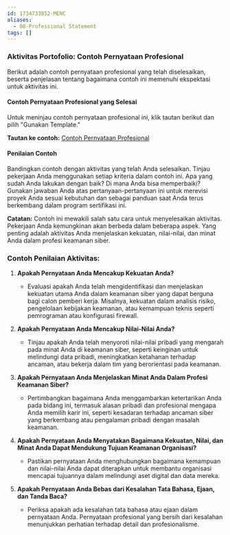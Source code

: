 ```yaml
---
id: 1734733852-MENC
aliases:
  - 08-Professional Statement
tags: []
---
```


### **Aktivitas Portofolio: Contoh Pernyataan Profesional**

Berikut adalah contoh pernyataan profesional yang telah diselesaikan, beserta penjelasan tentang bagaimana contoh ini memenuhi ekspektasi untuk aktivitas ini.

#### **Contoh Pernyataan Profesional yang Selesai**

Untuk meninjau contoh pernyataan profesional ini, klik tautan berikut dan pilih "Gunakan Template."

**Tautan ke contoh:**
[Contoh Pernyataan Profesional](#)

#### **Penilaian Contoh**

Bandingkan contoh dengan aktivitas yang telah Anda selesaikan. Tinjau pekerjaan Anda menggunakan setiap kriteria dalam contoh ini. Apa yang sudah Anda lakukan dengan baik? Di mana Anda bisa memperbaiki? Gunakan jawaban Anda atas pertanyaan-pertanyaan ini untuk merevisi proyek Anda sesuai kebutuhan dan sebagai panduan saat Anda terus berkembang dalam program sertifikasi ini.

**Catatan:** Contoh ini mewakili salah satu cara untuk menyelesaikan aktivitas. Pekerjaan Anda kemungkinan akan berbeda dalam beberapa aspek. Yang penting adalah aktivitas Anda menjelaskan kekuatan, nilai-nilai, dan minat Anda dalam profesi keamanan siber.

### **Contoh Penilaian Aktivitas:**

1. **Apakah Pernyataan Anda Mencakup Kekuatan Anda?**

   - Evaluasi apakah Anda telah mengidentifikasi dan menjelaskan kekuatan utama Anda dalam keamanan siber yang dapat berguna bagi calon pemberi kerja. Misalnya, kekuatan dalam analisis risiko, pengelolaan kebijakan keamanan, atau kemampuan teknis seperti pemrograman atau konfigurasi firewall.

2. **Apakah Pernyataan Anda Mencakup Nilai-Nilai Anda?**

   - Tinjau apakah Anda telah menyoroti nilai-nilai pribadi yang mengarah pada minat Anda di keamanan siber, seperti keinginan untuk melindungi data pribadi, meningkatkan ketahanan terhadap ancaman, atau bekerja dalam tim yang berorientasi pada keamanan.

3. **Apakah Pernyataan Anda Menjelaskan Minat Anda Dalam Profesi Keamanan Siber?**

   - Pertimbangkan bagaimana Anda menggambarkan ketertarikan Anda pada bidang ini, termasuk alasan pribadi dan profesional mengapa Anda memilih karir ini, seperti kesadaran terhadap ancaman siber yang berkembang atau pengalaman pribadi dengan masalah keamanan.

4. **Apakah Pernyataan Anda Menyatakan Bagaimana Kekuatan, Nilai, dan Minat Anda Dapat Mendukung Tujuan Keamanan Organisasi?**

   - Pastikan pernyataan Anda menghubungkan bagaimana kemampuan dan nilai-nilai Anda dapat diterapkan untuk membantu organisasi mencapai tujuannya dalam melindungi aset digital dan data mereka.

5. **Apakah Pernyataan Anda Bebas dari Kesalahan Tata Bahasa, Ejaan, dan Tanda Baca?**
   - Periksa apakah ada kesalahan tata bahasa atau ejaan dalam pernyataan Anda. Pernyataan profesional yang bersih dari kesalahan menunjukkan perhatian terhadap detail dan profesionalisme.
